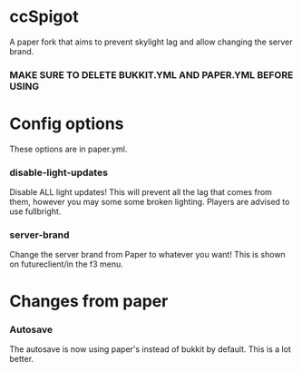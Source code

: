 # ccSpigot
A paper fork that aims to prevent skylight lag and allow changing the server brand.
### MAKE SURE TO DELETE BUKKIT.YML AND PAPER.YML BEFORE USING
# Config options
These options are in paper.yml.

### disable-light-updates
Disable ALL light updates! This will prevent all the lag that comes from them, however you may some some broken lighting. Players are advised to use fullbright.
### server-brand
Change the server brand from Paper to whatever you want! This is shown on futureclient/in the f3 menu.

# Changes from paper
### Autosave
The autosave is now using paper's instead of bukkit by default. This is a lot better.
